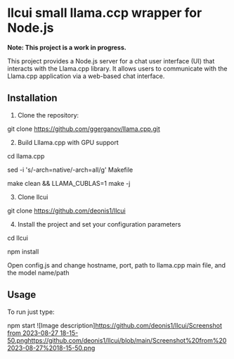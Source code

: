 # llcui small llama.ccp wrapper for Node.js

**Note: This project is a work in progress.**

This project provides a Node.js server for a chat user interface (UI) that interacts with the Llama.cpp library. It allows users to communicate with the Llama.cpp application via a web-based chat interface.

## Installation

1. Clone the repository:

git clone https://github.com/ggerganov/llama.cpp.git 

2. Build Lllama.cpp with GPU support

cd llama.cpp

sed -i 's/-arch=native/-arch=all/g' Makefile

make clean && LLAMA_CUBLAS=1 make -j

3. Clone llcui
   
git clone https://github.com/deonis1/llcui

4. Install the project and set your configuration parameters
  
cd llcui

npm install

Open config.js and change hostname, port, path to llama.cpp main file, and the model name/path

## Usage
To run just type:

npm start
![Image description][https://github.com/deonis1/llcui/Screenshot from 2023-08-27 18-15-50.png](https://github.com/deonis1/llcui/blob/main/Screenshot%20from%202023-08-27%2018-15-50.png)https://github.com/deonis1/llcui/blob/main/Screenshot%20from%202023-08-27%2018-15-50.png
